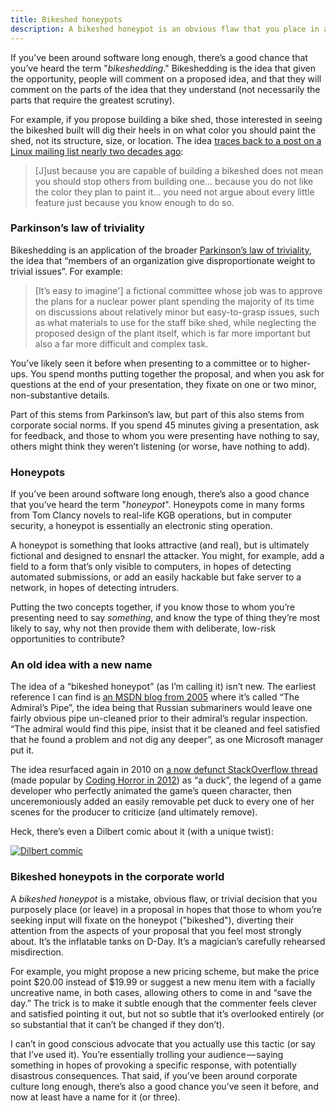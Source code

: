 ```yaml
---
title: Bikeshed honeypots
description: A bikeshed honeypot is an obvious flaw that you place in a proposal in hopes that others will fixate on the honeypot, diverting their attention from the aspects you feel more strongly about.
---
```


If you’ve been around software long enough, there’s a good chance that you’ve heard the term "*bikeshedding*." Bikeshedding is the idea that given the opportunity, people will comment on a proposed idea, and that they will comment on the parts of the idea that they understand (not necessarily the parts that require the greatest scrutiny).

For example, if you propose building a bike shed, those interested in seeing the bikeshed built will dig their heels in on what color you should paint the shed, not its structure, size, or location. The idea [traces back to a post on a Linux mailing list nearly two decades ago](http://bikeshed.com/):

> [J]ust because you are capable of building a bikeshed does not mean you should stop others from building one… because you do not like the color they plan to paint it… you need not argue about every little feature just because you know enough to do so.

### Parkinson’s law of triviality

Bikeshedding is an application of the broader [Parkinson’s law of triviality](https://en.wikipedia.org/wiki/Law_of_triviality), the idea that “members of an organization give disproportionate weight to trivial issues”. For example:

> [It’s easy to imagine'] a fictional committee whose job was to approve the plans for a nuclear power plant spending the majority of its time on discussions about relatively minor but easy-to-grasp issues, such as what materials to use for the staff bike shed, while neglecting the proposed design of the plant itself, which is far more important but also a far more difficult and complex task.

You’ve likely seen it before when presenting to a committee or to higher-ups. You spend months putting together the proposal, and when you ask for questions at the end of your presentation, they fixate on one or two minor, non-substantive details.

Part of this stems from Parkinson’s law, but part of this also stems from corporate social norms. If you spend 45 minutes giving a presentation, ask for feedback, and those to whom you were presenting have nothing to say, others might think they weren’t listening (or worse, have nothing to add).

### Honeypots

If you’ve been around software long enough, there’s also a good chance that you’ve heard the term "*honeypot*". Honeypots come in many forms from Tom Clancy novels to real-life KGB operations, but in computer security, a honeypot is essentially an electronic sting operation.

A honeypot is something that looks attractive (and real), but is ultimately fictional and designed to ensnarl the attacker. You might, for example, add a field to a form that’s only visible to computers, in hopes of detecting automated submissions, or add an easily hackable but fake server to a network, in hopes of detecting intruders.

Putting the two concepts together, if you know those to whom you’re presenting need to say *something*, and know the type of thing they’re most likely to say, why not then provide them with deliberate, low-risk opportunities to contribute?

### An old idea with a new name

The idea of a “bikeshed honeypot” (as I’m calling it) isn’t new. The earliest reference I can find is [an MSDN blog from 2005](https://blogs.msdn.microsoft.com/brada/2005/05/13/the-admirals-pipe/) where it’s called “The Admiral’s Pipe”, the idea being that Russian submariners would leave one fairly obvious pipe un-cleaned prior to their admiral’s regular inspection. “The admiral would find this pipe, insist that it be cleaned and feel satisfied that he found a problem and not dig any deeper”, as one Microsoft manager put it.

The idea resurfaced again in 2010 on [a now defunct StackOverflow thread](http://www.stackprinter.com/questions/new-programming-jargon-you-coined.html) (made popular by [Coding Horror in 2012](https://blog.codinghorror.com/new-programming-jargon/)) as “a duck”, the legend of a game developer who perfectly animated the game’s queen character, then unceremoniously added an easily removable pet duck to every one of her scenes for the producer to criticize (and ultimately remove).

Heck, there’s even a Dilbert comic about it (with a unique twist):

[![Dilbert commic](http://assets.amuniversal.com/9df021106cc801301d50001dd8b71c47)](http://dilbert.com/strip/2007-02-02)

### Bikeshed honeypots in the corporate world

A *bikeshed honeypot* is a mistake, obvious flaw, or trivial decision that you purposely place (or leave) in a proposal in hopes that those to whom you’re seeking input will fixate on the honeypot ("bikeshed"), diverting their attention from the aspects of your proposal that you feel most strongly about. It’s the inflatable tanks on D-Day. It’s a magician’s carefully rehearsed misdirection.

For example, you might propose a new pricing scheme, but make the price point $20.00 instead of $19.99 or suggest a new menu item with a facially uncreative name, in both cases, allowing others to come in and “save the day.” The trick is to make it subtle enough that the commenter feels clever and satisfied pointing it out, but not so subtle that it’s overlooked entirely (or so substantial that it can’t be changed if they don’t).

I can’t in good conscious advocate that you actually use this tactic (or say that I’ve used it). You’re essentially trolling your audience — saying something in hopes of provoking a specific response, with potentially disastrous consequences. That said, if you’ve been around corporate culture long enough, there’s also a good chance you’ve seen it before, and now at least have a name for it (or three).
